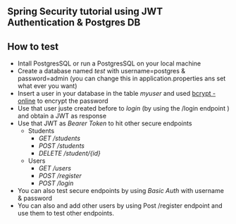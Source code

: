 ## Spring Security tutorial using JWT Authentication & Postgres DB

## How to test

- Intall PostgresSQL or run a PostgresSQL on your local machine
- Create a database named *test* with username=postgres & password=admin (you can change this in application.properties ans set what ever you want)
- Insert a user in your database in the table *myuser* and used [bcrypt - online](https://bcrypt-generator.com/) to encrypt the password
- Use that user juste created before to *login* (by using the /login endpoint ) and obtain a JWT as response 
- Use that JWT as *Bearer Token* to hit other secure endpoints  
  - Students
    - *GET /students*
    - *POST /students*
    - *DELETE /student/{id}*
  - Users
    - *GET /users*
    - *POST /register*
    - *POST /login*
- You can also test secure endpoints by using *Basic Auth* with username & password
- You can also and add other users by using Post /register endpoint and use them to test other endpoints.